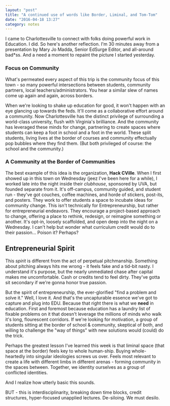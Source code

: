 ```yaml
---
layout: "post"
title: "A continued use of words like Border, Liminal, and Tom-Tom"
date: "2016-04-18 13:27"
category: notes
---
```


I came to Charlottesville to connect with folks doing powerful work in Education. I did. So here's another reflection. I'm 30 minutes away from a presentation by Mary Jo Madda, Senior EdSurge Editor, and all-around bad*ss. And a need a moment to repaint the picture I started yesterday.

### Focus on Community

What's permeated every aspect of this trip is the community focus of this town - so many powerful intersections between students, community partners, local teachers/administrators. You hear a similar slew of names come up again and again, across borders.

When we're looking to shake up education for good, it won't happen with an eye glancing up towards the feds. It'll come as a collaborative effort around a community. Now Charlottesville has the distinct privilege of surrounding a world-class university, flush with Virginia's brilliance. And the community has leveraged these minds for change, partnering to create spaces where students can keep a foot in school and a foot in the world. These split students, living lives at the border of courses and community effectually pop bubbles where they find them. (But both privileged of course: the school and the community.)

### A Community at the Border of Communities
The best example of this idea is the organization, **Hack CVille**. When I first showed up in this town on Wednesday (jeez I've been here for a while), I worked late into the night inside their _clubhouse_, sponsored by UVA, but founded separate from it. It's off-campus, community guided, and student run - they've got couches, coffee machines, and horde of stickers, post-its, and posters. They work to offer students a space to incubate ideas for community change. This isn't technically for Entrepreneurship, but rather for entrepreneurial endeavors. They encourage a project-based approach to change, offering a place to rethink, redesign, or reimagine something or another. It's opt-in, loosely scaffolded, and open deep into the night on a Wednesday. I can't help but wonder what curriculum credit would do to their passion... Poison it? Perhaps?

## Entrepreneurial Spirit
This _spirit_ is different from the act of perpetual pitchmanship. Something about pitching always hits me wrong - it feels fake and a tid-bit nasty. I understand it's purpose, but the nearly unmediated chase after capital makes me uncomfortable. Cash or credits tend to feel dirty. They've gotta sit secondary if we're gonna honor true passion.

But the spirit of entrepreneurship, the ever-glorified "find a problem and solve it." Well, I love it. And that's the uncapturable essence we've got to capture and plug into EDU. Because that right there is what we **need** in education. First and foremost because education has a laundry list of fixable problems on it that doesn't leverage the millions of minds who walk it's long, flourescent corridors. If we're looking for motivation, a group of students sitting at the border of school & community, skeptical of both, and willing to challenge the "way of things" with new solutions would (could) do the trick.

Perhaps the greatest lesson I've learned this week is that liminal space (that space at the border) feels key to whole human-ship. Buying whole-heartedly into singular ideologies screws us over. Feels most relevant to create a life with different limbs in different arenas - forming community in the spaces between. Together, we identity ourselves as a group of conflicted identities.

And I realize how utterly basic this sounds.

BUT - this is interdisciplinarity, breaking down time blocks, credit structures, hyper-focused unapplied lectures. De-siloing. We must desilo.
